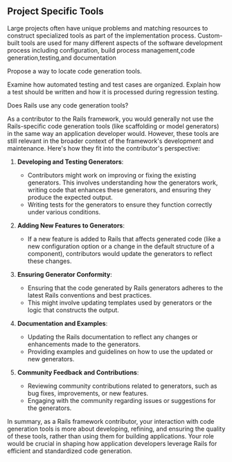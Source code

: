 ## Project Specific Tools

Large projects often have unique problems and matching resources to construct specialized tools as part of the implementation process. Custom-built tools are used for many different aspects of the software development process including configuration, build process management,code generation,testing,and documentation

Propose a way to locate code generation tools. 

Examine how automated testing and test cases are organized. Explain how a test should be written and how it is processed during regression testing.

Does Rails use any code generation tools?

As a contributor to the Rails framework, you would generally not use the Rails-specific code generation tools (like scaffolding or model generators) in the same way an application developer would. However, these tools are still relevant in the broader context of the framework's development and maintenance. Here's how they fit into the contributor's perspective:

1. **Developing and Testing Generators**:
   - Contributors might work on improving or fixing the existing generators. This involves understanding how the generators work, writing code that enhances these generators, and ensuring they produce the expected output.
   - Writing tests for the generators to ensure they function correctly under various conditions.

2. **Adding New Features to Generators**:
   - If a new feature is added to Rails that affects generated code (like a new configuration option or a change in the default structure of a component), contributors would update the generators to reflect these changes.

3. **Ensuring Generator Conformity**:
   - Ensuring that the code generated by Rails generators adheres to the latest Rails conventions and best practices.
   - This might involve updating templates used by generators or the logic that constructs the output.

4. **Documentation and Examples**:
   - Updating the Rails documentation to reflect any changes or enhancements made to the generators.
   - Providing examples and guidelines on how to use the updated or new generators.

5. **Community Feedback and Contributions**:
   - Reviewing community contributions related to generators, such as bug fixes, improvements, or new features.
   - Engaging with the community regarding issues or suggestions for the generators.

In summary, as a Rails framework contributor, your interaction with code generation tools is more about developing, refining, and ensuring the quality of these tools, rather than using them for building applications. Your role would be crucial in shaping how application developers leverage Rails for efficient and standardized code generation.

